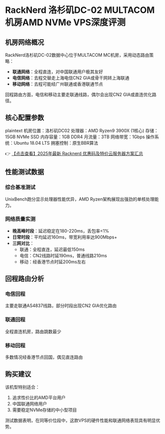 # RackNerd 洛杉矶DC-02 MULTACOM机房AMD NVMe VPS深度评测

## 机房网络概况

RackNerd洛杉矶DC-02数据中心位于MULTACOM MC机房，采用动态路由策略：
- **联通网络**：全程直连，对中国联通用户极其友好
- **电信网络**：去程交替走上海电信CN2 GIA或骨干网转上海联通
- **移动网络**：去程可能经广州联通或香港联通节点

回程路由方面，电信和移动主要走联通线路，偶尔会出现CN2 GIA或直连优化路径。

## 核心配置参数

plaintext
机房位置：洛杉矶DC02
处理器：AMD Ryzen9 3900X (1核心)
存储：15GB NVMe SSD
内存容量：1GB DDR4
月流量：3TB
网络带宽：1Gbps
操作系统：Ubuntu 18.04 LTS
拥塞控制：原生BBR算法

👉 [【点击查看】2025年最新 Racknerd 优惠码及特价云服务器方案汇总](https://bit.ly/Rack_Nerd)

## 性能测试数据

### 综合基准测试
UnixBench跑分显示处理器性能优异，AMD Ryzen架构展现出强劲的单核处理能力。

### 网络质量实测
- **晚高峰时段**：延迟稳定在180-220ms，丢包率<1%
- **日常时段**：平均延迟160ms，带宽利用率达900Mbps+
- **三网对比**：
  - 联通：全程直连，延迟最低150ms
  - 电信：CN2线路时延190ms，普通线路210ms
  - 移动：经香港节点时延200ms左右

## 回程路由分析

### 电信回程
主要走联通AS4837线路，部分时段出现CN2 GIA优化路由

### 联通回程
全程直连机房，路由跳数最少

### 移动回程
多数情况经香港节点回国，偶见直连路由

## 购买建议
该机型特别适合：
1. 追求性价比的AMD平台用户
2. 中国联通网络用户
3. 需要稳定NVMe存储的中小型项目

测试数据表明，在同等价位段中，这款VPS的硬件性能和联通网络表现具有明显优势。
